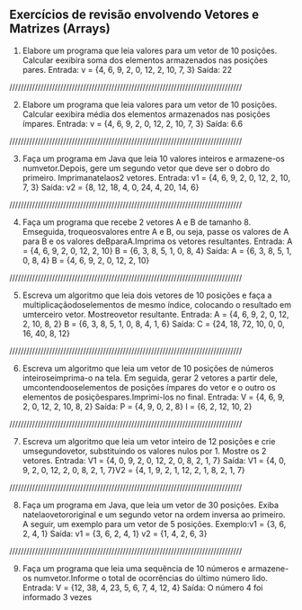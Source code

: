 **Exercícios de revisão envolvendo Vetores e Matrizes (Arrays)**
------------------------------------------------------------------------------

1) Elabore um programa que leia valores para um vetor de 10 posições. Calcular eexibira soma dos elementos armazenados nas posições pares. Entrada: v = {4, 6, 9, 2, 0, 12, 2, 10, 7, 3}
Saída: 22

//////////////////////////////////////////////////////////////////////////////////

2) Elabore um programa que leia valores para um vetor de 10 posições. Calcular eexibira média dos elementos armazenados nas posições ímpares. Entrada: v = {4, 6, 9, 2, 0, 12, 2, 10, 7, 3}
Saída: 6.6

//////////////////////////////////////////////////////////////////////////////////

3) Faça um programa em Java que leia 10 valores inteiros e armazene-os numvetor.Depois, gere um segundo vetor que deve ser o dobro do primeiro. Imprimanatelaos2 vetores. Entrada: v1 = {4, 6, 9, 2, 0, 12, 2, 10, 7, 3}
Saída: v2 = {8, 12, 18, 4, 0, 24, 4, 20, 14, 6}

//////////////////////////////////////////////////////////////////////////////////

4) Faça um programa que recebe 2 vetores A e B de tamanho 8. Emseguida, troqueosvalores entre A e B, ou seja, passe os valores de A para B e os valores deBparaA.Imprima os vetores resultantes. Entrada: A = {4, 6, 9, 2, 0, 12, 2, 10}
B = {6, 3, 8, 5, 1, 0, 8, 4}
Saída: A = {6, 3, 8, 5, 1, 0, 8, 4}
B = {4, 6, 9, 2, 0, 12, 2, 10}

//////////////////////////////////////////////////////////////////////////////////

5) Escreva um algoritmo que leia dois vetores de 10 posições e faça a multiplicaçãodoselementos de mesmo índice, colocando o resultado em umterceiro vetor. Mostreovetor resultante. Entrada: A = {4, 6, 9, 2, 0, 12, 2, 10, 8, 2}
B = {6, 3, 8, 5, 1, 0, 8, 4, 1, 6}
Saída: C = {24, 18, 72, 10, 0, 0, 16, 40, 8, 12}

//////////////////////////////////////////////////////////////////////////////////

6) Escreva um algoritmo que leia um vetor de 10 posições de números inteiroseimprima-o na tela. Em seguida, gerar 2 vetores a partir dele, umcontendooselementos de posições ímpares do vetor e o outro os elementos de posiçõespares.Imprimi-los no final. Entrada: V = {4, 6, 9, 2, 0, 12, 2, 10, 8, 2}
Saída: P = {4, 9, 0, 2, 8}
I = {6, 2, 12, 10, 2}

//////////////////////////////////////////////////////////////////////////////////

7) Escreva um algoritmo que leia um vetor inteiro de 12 posições e crie umsegundovetor, substituindo os valores nulos por 1. Mostre os 2 vetores. Entrada: V1 = {4, 0, 9, 2, 0, 12, 2, 0, 8, 2, 1, 7}
Saída: V1 = {4, 0, 9, 2, 0, 12, 2, 0, 8, 2, 1, 7}V2 = {4, 1, 9, 2, 1, 12, 2, 1, 8, 2, 1, 7}

//////////////////////////////////////////////////////////////////////////////////

8) Faça um programa em Java, que leia um vetor de 30 posições. Exiba natelaovetororiginal e um segundo vetor na ordem inversa ao primeiro. A seguir, um exemplo para um vetor de 5 posições. Exemplo:v1 = {3, 6, 2, 4, 1}
Saída: v1 = {3, 6, 2, 4, 1}
v2 = {1, 4, 2, 6, 3}

//////////////////////////////////////////////////////////////////////////////////

9) Faça um programa que leia uma sequência de 10 números e armazene-os numvetor.Informe o total de ocorrências do último número lido. Entrada: V = {12, 38, 4, 23, 5, 6, 7, 4, 12, 4}
Saída: O número 4 foi informado 3 vezes